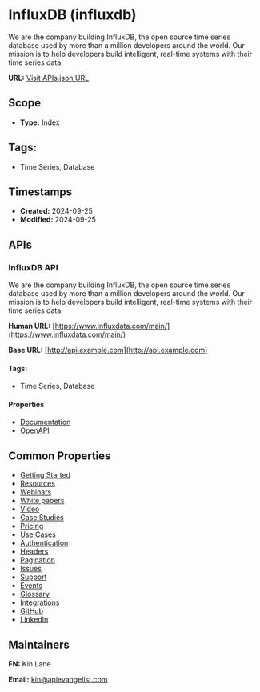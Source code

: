 # InfluxDB (influxdb)

We are the company building InfluxDB, the open source time series database
used by more than a million developers around the world. Our mission is to
help developers build intelligent, real-time systems with their time series
data.

**URL:** [Visit APIs.json URL](http://example.com/apis.json)

## Scope

- **Type:** Index 

## Tags:

 - Time Series, Database

## Timestamps

- **Created:** 2024-09-25 
- **Modified:** 2024-09-25 

## APIs

### InfluxDB API

We are the company building InfluxDB, the open source time series database
used by more than a million developers around the world. Our mission is to
help developers build intelligent, real-time systems with their time
series data.

**Human URL:** [https://www.influxdata.com/main/](https://www.influxdata.com/main/)

**Base URL:** [http://api.example.com](http://api.example.com)


#### Tags:

 - Time Series, Database

#### Properties

- [Documentation](https://docs.influxdata.com/influxdb/cloud/api/v2/)
- [OpenAPI](
https://raw.githubusercontent.com/influxdata/openapi/master/contracts/ref/cloud.yml)

## Common Properties

- [Getting Started](https://docs.influxdata.com/influxdb/cloud/api/v2/#tag/Quick-start)
- [Resources](https://www.influxdata.com/_resources/?pg=1)
- [Webinars](https://www.influxdata.com/_resources/?pg=1&ct=webinar)
- [White papers](https://www.influxdata.com/_resources/?pg=1&ct=tech_paper)
- [Video](https://www.influxdata.com/_resources/?pg=1&ct=video)
- [Case Studies](https://www.influxdata.com/_resources/?pg=1&ct=case_study)
- [Pricing](https://www.influxdata.com/influxdb-pricing/)
- [Use Cases](https://www.influxdata.com/solutions/)
- [Authentication](https://docs.influxdata.com/influxdb/cloud/api/v2/#tag/Authentication)
- [Headers](https://docs.influxdata.com/influxdb/cloud/api/v2/#tag/Headers)
- [Pagination](https://docs.influxdata.com/influxdb/cloud/api/v2/#tag/Pagination)
- [Issues](https://github.com/influxdata/influxdb/issues/new/choose/)
- [Support](https://support.influxdata.com/)
- [Events](https://www.influxdata.com/events/)
- [Glossary](https://www.influxdata.com/glossary/)
- [Integrations](https://www.influxdata.com/products/integrations/)
- [GitHub](https://github.com/influxdata/influxdb)
- [LinkedIn](https://www.linkedin.com/company/influxdb/)

## Maintainers

**FN:** Kin Lane

**Email:** kin@apievangelist.com

